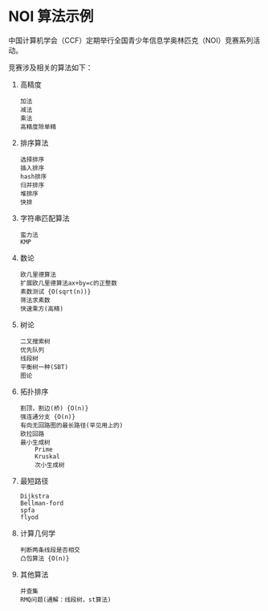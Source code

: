 # NOI 算法示例

中国计算机学会（CCF）定期举行全国青少年信息学奥林匹克（NOI）竞赛系列活动。

竞赛涉及相关的算法如下：

1.	高精度

		加法
		减法
		乘法
		高精度除单精

2.	排序算法

		选择排序
		插入排序
		hash排序
		归并排序
		堆排序
		快排

3.	字符串匹配算法

		蛮力法
		KMP

4.	数论

		欧几里德算法
		扩展欧几里德算法ax+by=c的正整数
		素数测试 {O(sqrt(n))}
		筛法求素数
		快速乘方(高精)

5.	树论

		二叉搜索树
		优先队列
		线段树
		平衡树一种(SBT)
		图论

6.	拓扑排序

		割顶，割边(桥) {O(n)}
		强连通分支 {O(n)}
		有向无回路图的最长路径(罕见用上的)
		欧拉回路
		最小生成树
			Prime
			Kruskal
			次小生成树

7.	最短路径

		Dijkstra
		Bellman-ford
		spfa
		flyod

8.	计算几何学

		判断两条线段是否相交
		凸包算法 {O(n)}

9.	其他算法

		并查集
		RMQ问题(通解：线段树，st算法)
